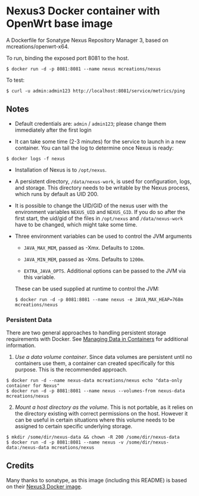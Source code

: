 # Nexus3 Docker container with OpenWrt base image

A Dockerfile for Sonatype Nexus Repository Manager 3, based on mcreations/openwrt-x64.

To run, binding the exposed port 8081 to the host.

```
$ docker run -d -p 8081:8081 --name nexus mcreations/nexus
```

To test:

```
$ curl -u admin:admin123 http://localhost:8081/service/metrics/ping
```

## Notes

* Default credentials are: `admin` / `admin123`; please change them
  immediately after the first login

* It can take some time (2-3 minutes) for the service to launch in a
new container.  You can tail the log to determine once Nexus is ready:

```
$ docker logs -f nexus
```

* Installation of Nexus is to `/opt/nexus`.  

* A persistent directory, `/data/nexus-work`, is used for
  configuration, logs, and storage. This directory needs to be
  writable by the Nexus process, which runs by default as UID 200.
  
* It is possible to change the UID/GID of the nexus user with the
  environment variables `NEXUS_UID` and `NEXUS_GID`.  If you do so
  after the first start, the uid/gid of the files in `/opt/nexus` and
  `/data/nexus-work` have to be changed, which might take some time.

* Three environment variables can be used to control the JVM arguments

  * `JAVA_MAX_MEM`, passed as -Xmx.  Defaults to `1200m`.

  * `JAVA_MIN_MEM`, passed as -Xms.  Defaults to `1200m`.

  * `EXTRA_JAVA_OPTS`.  Additional options can be passed to the JVM via
  this variable.

  These can be used supplied at runtime to control the JVM:

  ```
  $ docker run -d -p 8081:8081 --name nexus -e JAVA_MAX_HEAP=768m mcreations/nexus
  ```

### Persistent Data

There are two general approaches to handling persistent storage requirements
with Docker. See [Managing Data in Containers](https://docs.docker.com/userguide/dockervolumes/)
for additional information.

  1. *Use a data volume container*.  Since data volumes are persistent
  until no containers use them, a container can created specifically for 
  this purpose.  This is the recommended approach.  

  ```
  $ docker run -d --name nexus-data mcreations/nexus echo "data-only container for Nexus"
  $ docker run -d -p 8081:8081 --name nexus --volumes-from nexus-data mcreations/nexus
  ```

  2. *Mount a host directory as the volume*.  This is not portable, as it
  relies on the directory existing with correct permissions on the host.
  However it can be useful in certain situations where this volume needs
  to be assigned to certain specific underlying storage.  

  ```
  $ mkdir /some/dir/nexus-data && chown -R 200 /some/dir/nexus-data
  $ docker run -d -p 8081:8081 --name nexus -v /some/dir/nexus-data:/nexus-data mcreations/nexus
  ```

## Credits

Many thanks to sonatype, as this image (including this README) is
based on their
[Nexus3 Docker image](https://github.com/sonatype/docker-nexus3).

